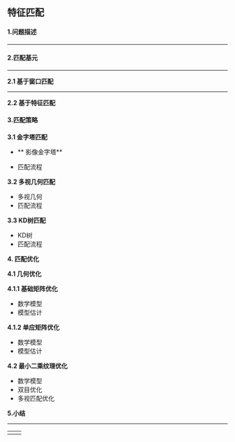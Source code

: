 ## 特征匹配

#### **1.问题描述**

---

#### 2.匹配基元

---

**2.1 基于窗口匹配**

---

**2.2 基于特征匹配**

#### 3.匹配策略

**3.1 金字塔匹配**

* ** 影像金字塔**

* 匹配流程

**3.2 多视几何匹配**

* 多视几何
* 匹配流程

**3.3 KD树匹配**

* KD树
* 匹配流程

**4. 匹配优化**

**4.1 几何优化**

**4.1.1 基础矩阵优化**

* 数学模型
* 模型估计

**4.1.2 单应矩阵优化**

* 数学模型
* 模型估计

**4.2 最小二乘纹理优化**

* 数学模型
* 双目优化
* 多视匹配优化

**5.小结**

---

|  |  |
| :--- | :--- |
|  |  |

### 



